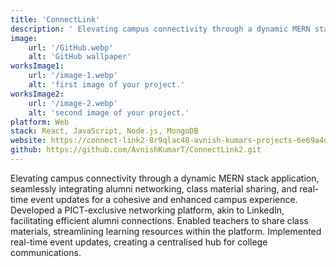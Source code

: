 ```yaml
---
title: 'ConnectLink'
description: ' Elevating campus connectivity through a dynamic MERN stack application, seamlessly integrating alumni networking, class material sharing, and real-time event updates for a cohesive and enhanced campus experience.'
image:
    url: '/GitHub.webp'
    alt: 'GitHub wallpaper'
worksImage1:
    url: '/image-1.webp'
    alt: 'first image of your project.'
worksImage2:
    url: '/image-2.webp'
    alt: 'second image of your project.'
platform: Web
stack: React, JavaScript, Node.js, MongoDB
website: https://connect-link2-8r9qlac48-avnish-kumars-projects-6e69a4de.vercel.app/
github: https://github.com/AvnishKumarT/ConnectLink2.git
---
```


Elevating campus connectivity through a dynamic MERN stack application, seamlessly integrating alumni networking, class material sharing, and real-time event updates for a cohesive and enhanced campus experience.
Developed a PICT-exclusive networking platform, akin to LinkedIn, facilitating efficient alumni connections.
Enabled teachers to share class materials, streamlining learning resources within the platform.
Implemented real-time event updates, creating a centralised hub for college communications.

